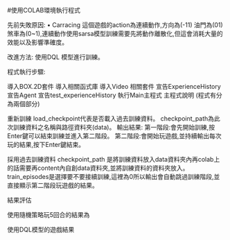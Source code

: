#使用COLAB環境執行程式

先前失敗原因: • Carracing 這個遊戲的action為連續動作,方向為(-11) 油門為(01) 煞車為(0~1),連續動作使用sarsa模型訓練需要先將動作離散化,但這會消耗大量的效能以及影響準確度。

改進方法: 使用DQL 模型進行訓練。

程式執行步驟:

導入BOX.2D套件
導入相關函式庫
導入Video 相關套件
宣告ExperienceHistory
宣告Agent
宣告test_experienceHistory
執行Main主程式
主程式說明 (程式有分為兩個部分)

重新訓練
load_checkpoint代表是否載入過去訓練資料。 checkpoint_path為此次訓練資料之名稱與路徑資料夾(data)。 輸出結果: 第一階段:會先開始訓練,按Enter鍵可以結束訓練並進入第二階段。 第二階段:會開始玩遊戲,並持續輸出每次玩的結果,按下Enter鍵結束。

採用過去訓練資料
checkpoint_path 是將訓練資料放入data資料夾內再colab上的話需要再content內自創data資料夾,並將訓練資料的資料夾放入。 train_episodes是選擇要不要接續訓練,這裡為0所以輸出會自動跳過訓練階段,並直接顯示第二階段玩遊戲的結果。

結果評估

使用隨機策略玩5回合的結果為

使用DQL模型的遊戲結果

